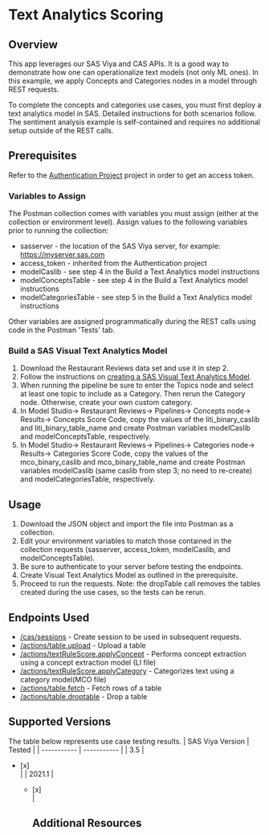 # Text Analytics Scoring

## Overview

This app leverages our SAS Viya and CAS APIs. It is a good way to demonstrate how one can operationalize text models (not only ML ones). In this example, we apply Concepts and Categories nodes in a model through REST requests.

To complete the concepts and categories use cases, you must first deploy a text analytics model in SAS. Detailed instructions for both scenarios follow. The sentiment analysis example is self-contained and requires no additional setup outside of the REST calls. 

## Prerequisites
Refer to the [Authentication Project](../authentication) project in order to get an access token.

### Variables to Assign

The Postman collection comes with variables you must assign (either at the collection or environment level). Assign values to the following variables prior to running the collection:
- sasserver - the location of the SAS Viya server, for example: https://myserver.sas.com
- access_token - inherited from the Authentication project
- modelCaslib - see step 4 in the Build a Text Analytics model instructions
- modelConceptsTable - see step 4 in the Build a Text Analytics model instructions
- modelCategoriesTable - see step 5 in the Build a Text Analytics model instructions

Other variables are assigned programmatically during the REST calls using code in the Postman 'Tests' tab.

### Build a SAS Visual Text Analytics Model

1. Download the Restaurant Reviews data set and use it in step 2.
2. Follow the instructions on [creating a SAS Visual Text Analytics Model](https://go.documentation.sas.com/doc/en/ctxtcdc/v_006/ctxtug/p0yl2w8o7hucd5n1vpwfwvbgj1bw.htm).
3. When running the pipeline be sure to enter the Topics node and select at least one topic to include as a Category. Then rerun the Category node. Otherwise, create your own custom category.
4. In Model Studio-> Restaurant Reviews-> Pipelines-> Concepts node-> Results-> Concepts Score Code, copy the values of the liti_binary_caslib and liti_binary_table_name and create Postman variables modelCaslib and modelConceptsTable, respectively.
5. In Model Studio-> Restaurant Reviews-> Pipelines-> Categories node-> Results-> Categories Score Code, copy the values of the mco_binary_caslib and mco_binary_table_name and create Postman variables modelCaslib (same caslib from step 3; no need to re-create) and modelCategoriesTable, respectively.

## Usage

1. Download the JSON object and import the file into Postman as a collection.
2. Edit your environment variables to match those contained in the collection requests (sasserver, access_token, modelCaslib, and modelConceptsTable).
3. Be sure to authenticate to your server before testing the endpoints.
4. Create Visual Text Analytics Model as outlined in the prerequisite.
5. Proceed to run the requests. Note: the dropTable call removes the tables created during the use cases, so the tests can be rerun.

## Endpoints Used

- [/cas/sessions](https://developer.sas.com/apis/cas/rest/current/apidoc.html#Sessions) - Create session to be used in subsequent requests.
- [/actions/table.upload](https://documentation.sas.com/?cdcId=pgmsascdc&cdcVersion=default&docsetId=caspg&docsetTarget=cas-table-upload.htm) - Upload a table
- [/actions/textRuleScore.applyConcept](https://documentation.sas.com/?cdcId=pgmsascdc&cdcVersion=default&docsetId=casvtapg&docsetTarget=cas-textrulescore-applyconcept.htm) - Performs concept extraction using a concept extraction model (LI file)
- [/actions/textRuleScore.applyCategory](https://documentation.sas.com/?cdcId=pgmsascdc&cdcVersion=default&docsetId=casvtapg&docsetTarget=cas-textrulescore-applycategory.htm) - Categorizes text using a category model(MCO file)
- [/actions/table.fetch](https://documentation.sas.com/?cdcId=pgmsascdc&cdcVersion=default&docsetId=caspg&docsetTarget=cas-table-fetch.htm) - Fetch rows of a table
- [/actions/table.droptable](https://documentation.sas.com/?cdcId=pgmsascdc&cdcVersion=default&docsetId=caspg&docsetTarget=cas-table-droptable.htm) - Drop a table

## Supported Versions

The table below represents use case testing results. 
| SAS Viya Version | Tested |
| ----------- | ----------- |
| 3.5 | <ul><li>[x] </li> |
| 2021.1 | <ul><li>[x] </li> |

## Additional Resources
